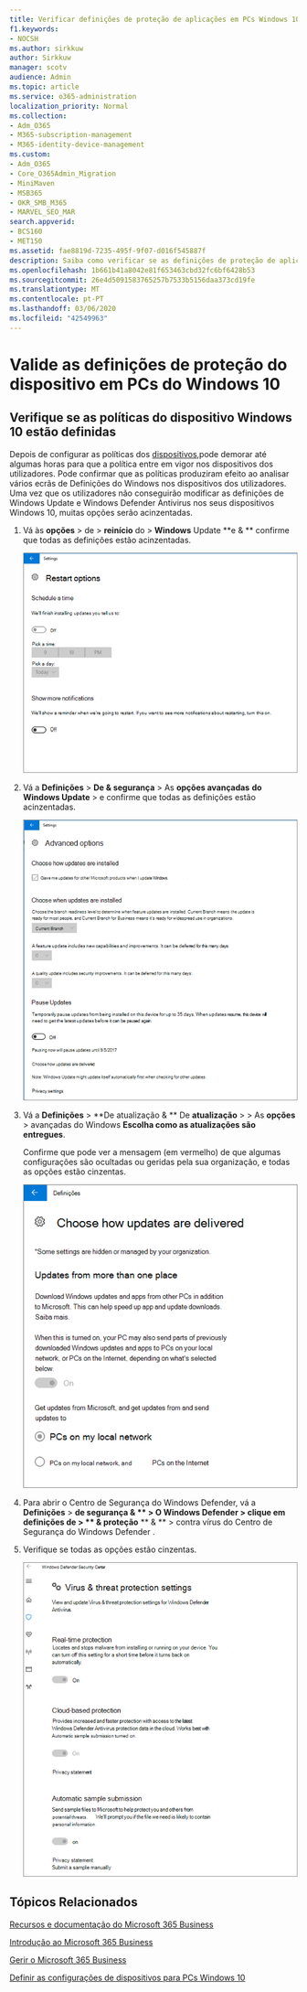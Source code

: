 ```yaml
---
title: Verificar definições de proteção de aplicações em PCs Windows 10
f1.keywords:
- NOCSH
ms.author: sirkkuw
author: Sirkkuw
manager: scotv
audience: Admin
ms.topic: article
ms.service: o365-administration
localization_priority: Normal
ms.collection:
- Adm_O365
- M365-subscription-management
- M365-identity-device-management
ms.custom:
- Adm_O365
- Core_O365Admin_Migration
- MiniMaven
- MSB365
- OKR_SMB_M365
- MARVEL_SEO_MAR
search.appverid:
- BCS160
- MET150
ms.assetid: fae8819d-7235-495f-9f07-d016f545887f
description: Saiba como verificar se as definições de proteção de aplicações Microsoft 365 Business produziram efeito nos dispositivos Windows 10 dos seus utilizadores.
ms.openlocfilehash: 1b661b41a8042e81f653463cbd32fc6bf6428b53
ms.sourcegitcommit: 26e4d5091583765257b7533b5156daa373cd19fe
ms.translationtype: MT
ms.contentlocale: pt-PT
ms.lasthandoff: 03/06/2020
ms.locfileid: "42549963"
---
```

# <a name="validate-device-protection-settings-on-windows-10-pcs"></a>Valide as definições de proteção do dispositivo em PCs do Windows 10

## <a name="verify-that-windows-10-device-policies-are-set"></a>Verifique se as políticas do dispositivo Windows 10 estão definidas

Depois de configurar as políticas dos [dispositivos,](protection-settings-for-windows-10-pcs.md)pode demorar até algumas horas para que a política entre em vigor nos dispositivos dos utilizadores. Pode confirmar que as políticas produziram efeito ao analisar vários ecrãs de Definições do Windows nos dispositivos dos utilizadores. Uma vez que os utilizadores não conseguirão modificar as definições de Windows Update e Windows Defender Antivirus nos seus dispositivos Windows 10, muitas opções serão acinzentadas.
  
1. Vá às **opções** \> de \> **reinício** do \> **Windows** Update **e &amp; ** confirme que todas as definições estão acinzentadas. 
    
    ![Todas as opções de Reinício estão cinzentas.](../media/31308da9-18b0-47c5-bbf6-d5fa6747c376.png)
  
2. Vá a **Definições** \> **De &amp; segurança** \> As **opções avançadas** **do Windows Update** \> e confirme que todas as definições estão acinzentadas. 
    
    ![As opções de atualizações do Windows Advanced estão todas cinzentas.](../media/049cf281-d503-4be9-898b-c0a3286c7fc2.png)
  
3. Vá a **Definições** \> **De atualização &amp; ** De **atualização** \> \> As **opções** \> avançadas do Windows **Escolha como as atualizações são entregues**.
    
    Confirme que pode ver a mensagem (em vermelho) de que algumas configurações são ocultadas ou geridas pela sua organização, e todas as opções estão cinzentas.
    
    ![Escolha como as atualizações são entregues a página indica que as definições são ocultadas ou geridas pela sua organização.](../media/6b3e37c5-da41-4afd-9983-b4f406216b59.png)
  
4. Para abrir o Centro de Segurança do Windows Defender, vá a **Definições** \> **de segurança &amp; ** \> **O Windows Defender** \> clique em **definições de** \> ** &amp; proteção** ** &amp; ** \> contra vírus do Centro de Segurança do Windows Defender . 
    
5. Verifique se todas as opções estão cinzentas. 
    
    ![As definições de proteção contra vírus e ameaças estão acinzentadas.](../media/9ca68d40-a5d9-49d7-92a4-c581688b5926.png)
  
## <a name="related-topics"></a>Tópicos Relacionados

[Recursos e documentação do Microsoft 365 Business](https://go.microsoft.com/fwlink/p/?linkid=853701)
  
[Introdução ao Microsoft 365 Business](microsoft-365-business-overview.md)
  
[Gerir o Microsoft 365 Business](manage.md)
  
[Definir as configurações de dispositivos para PCs Windows 10](protection-settings-for-windows-10-pcs.md)
  

